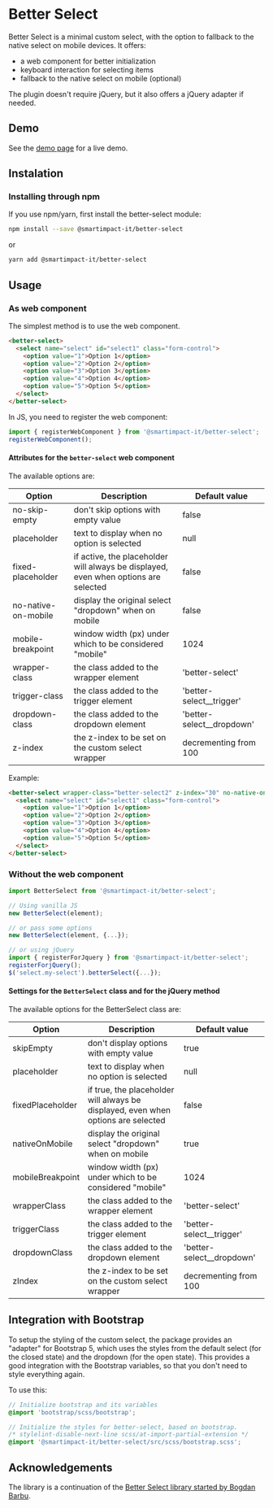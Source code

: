 # Better Select

Better Select is a minimal custom select, with the option to fallback to the native select on mobile devices. It offers:

- a web component for better initialization
- keyboard interaction for selecting items
- fallback to the native select on mobile (optional)

The plugin doesn't require jQuery, but it also offers a jQuery adapter if needed.

## Demo

See the [demo page](https://siit-dev.github.io/better-select/) for a live demo.

## Instalation

### Installing through npm

If you use npm/yarn, first install the better-select module:

```bash
npm install --save @smartimpact-it/better-select
```

or

```bash
yarn add @smartimpact-it/better-select
```

## Usage

### As web component

The simplest method is to use the web component.

```html
<better-select>
  <select name="select" id="select1" class="form-control">
    <option value="1">Option 1</option>
    <option value="2">Option 2</option>
    <option value="3">Option 3</option>
    <option value="4">Option 4</option>
    <option value="5">Option 5</option>
  </select>
</better-select>
```

In JS, you need to register the web component:

```javascript
import { registerWebComponent } from '@smartimpact-it/better-select';
registerWebComponent();
```

#### Attributes for the `better-select` web component

The available options are:

| Option              | Description                                                                         | Default value               |
| ------------------- | ----------------------------------------------------------------------------------- | --------------------------- |
| no-skip-empty       | don't skip options with empty value                                                 | false                       |
| placeholder         | text to display when no option is selected                                          | null                        |
| fixed-placeholder   | if active, the placeholder will always be displayed, even when options are selected | false                       |
| no-native-on-mobile | display the original select "dropdown" when on mobile                               | false                       |
| mobile-breakpoint   | window width (px) under which to be considered "mobile"                             | 1024                        |
| wrapper-class       | the class added to the wrapper element                                              | 'better-select'             |
| trigger-class       | the class added to the trigger element                                              | 'better-select\_\_trigger'  |
| dropdown-class      | the class added to the dropdown element                                             | 'better-select\_\_dropdown' |
| z-index             | the z-index to be set on the custom select wrapper                                  | decrementing from 100       |

Example:

```html
<better-select wrapper-class="better-select2" z-index="30" no-native-on-mobile>
  <select name="select" id="select1" class="form-control">
    <option value="1">Option 1</option>
    <option value="2">Option 2</option>
    <option value="3">Option 3</option>
    <option value="4">Option 4</option>
    <option value="5">Option 5</option>
  </select>
</better-select>
```

### Without the web component

```js
import BetterSelect from '@smartimpact-it/better-select';

// Using vanilla JS
new BetterSelect(element);

// or pass some options
new BetterSelect(element, {...});

// or using jQuery
import { registerForJquery } from '@smartimpact-it/better-select';
registerForjQuery();
$('select.my-select').betterSelect({...});
```

#### Settings for the `BetterSelect` class and for the jQuery method

The available options for the BetterSelect class are:

| Option           | Description                                                                       | Default value               |
| ---------------- | --------------------------------------------------------------------------------- | --------------------------- |
| skipEmpty        | don't display options with empty value                                            | true                        |
| placeholder      | text to display when no option is selected                                        | null                        |
| fixedPlaceholder | if true, the placeholder will always be displayed, even when options are selected | false                       |
| nativeOnMobile   | display the original select "dropdown" when on mobile                             | true                        |
| mobileBreakpoint | window width (px) under which to be considered "mobile"                           | 1024                        |
| wrapperClass     | the class added to the wrapper element                                            | 'better-select'             |
| triggerClass     | the class added to the trigger element                                            | 'better-select\_\_trigger'  |
| dropdownClass    | the class added to the dropdown element                                           | 'better-select\_\_dropdown' |
| zIndex           | the z-index to be set on the custom select wrapper                                | decrementing from 100       |

## Integration with Bootstrap

To setup the styling of the custom select, the package provides an "adapter" for Bootstrap 5, which uses the styles from the default select (for the closed state) and the dropdown (for the open state). This provides a good integration with the Bootstrap variables, so that you don't need to style everything again.

To use this:

```scss
// Initialize bootstrap and its variables
@import 'bootstrap/scss/bootstrap';

// Initialize the styles for better-select, based on bootstrap.
/* stylelint-disable-next-line scss/at-import-partial-extension */
@import '@smartimpact-it/better-select/src/scss/bootstrap.scss';
```

## Acknowledgements

The library is a continuation of the [Better Select library started by Bogdan Barbu](https://github.com/bogdanbeniaminb/better-select).

